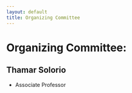 ```yaml
---
layout: default
title: Organizing Committee
---
```


Organizing Committee:
=====================  
  
Thamar Solorio
--------------
- Associate Professor